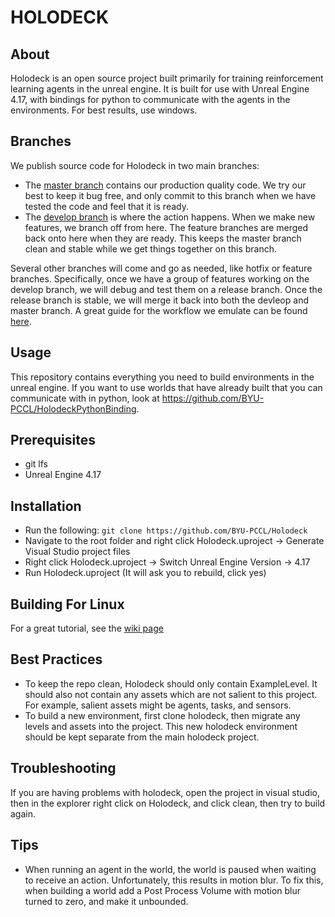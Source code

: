 # HOLODECK

## About
Holodeck is an open source project built primarily for training reinforcement learning agents in the unreal engine. It is built for use with Unreal Engine 4.17, with bindings for python to communicate with the agents in the environments. For best results, use windows.

## Branches
We publish source code for Holodeck in two main branches: 
* The [master branch](https://github.com/BYU-PCCL/Holodeck/tree/master) contains our production quality code. We try our best to keep it bug free, and only commit to this branch when we have tested the code and feel that it is ready.
* The [develop branch](https://github.com/BYU-PCCL/Holodeck/tree/develop) is where the action happens. When we make new features, we branch off from here. The feature branches are merged back onto here when they are ready. This keeps the master branch clean and stable while we get things together on this branch. 

Several other branches will come and go as needed, like hotfix or feature branches. Specifically, once we have a group of features working on the develop branch, we will debug and test them on a release branch. Once the release branch is stable, we will merge it back into both the devleop and master branch. A great guide for the workflow we emulate can be found [here](http://nvie.com/posts/a-successful-git-branching-model/).

## Usage
This repository contains everything you need to build environments in the unreal engine. If you want to use worlds that have already built that you can communicate with in python, look at https://github.com/BYU-PCCL/HolodeckPythonBinding.

## Prerequisites
* git lfs
* Unreal Engine 4.17

## Installation
* Run the following:
`git clone https://github.com/BYU-PCCL/Holodeck`
* Navigate to the root folder and right click Holodeck.uproject -> Generate Visual Studio project files
* Right click Holodeck.uproject -> Switch Unreal Engine Version -> 4.17
* Run Holodeck.uproject (It will ask you to rebuild, click yes)

## Building For Linux
For a great tutorial, see the [wiki page](https://github.com/BYU-PCCL/Holodeck/wiki/Building-for-Linux)

## Best Practices
* To keep the repo clean, Holodeck should only contain ExampleLevel. It should also not contain any assets which are not salient to this project. For example, salient assets might be agents, tasks, and sensors.
* To build a new environment, first clone holodeck, then migrate any levels and assets into the project. This new holodeck environment should be kept separate from the main holodeck project.

## Troubleshooting
If you are having problems with holodeck, open the project in visual studio, then in the explorer right click on Holodeck, and click clean, then try to build again.

## Tips
* When running an agent in the world, the world is paused when waiting to receive an action. Unfortunately, this results in motion blur. To fix this, when building a world add a Post Process Volume with motion blur turned to zero, and make it unbounded.
